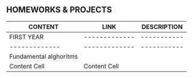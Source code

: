 HOMEWORKS & PROJECTS
---------------------

|    CONTENT   |    LINK       | DESCRIPTION |
| -------------| ------------- | ----------- |
|   FIRST YEAR | ------------- | ----------- |
| -------------| ------------- | ----------- |
| Fundamental alghoritms  |  |             |
| Content Cell  | Content Cell  |             |
